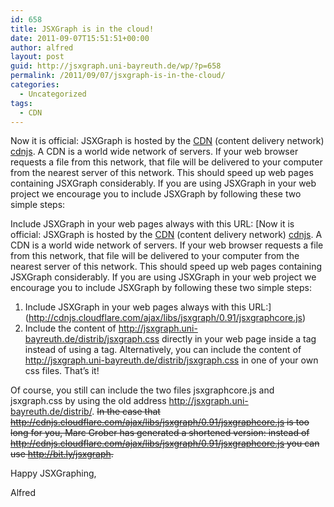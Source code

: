 ```yaml
---
id: 658
title: JSXGraph is in the cloud!
date: 2011-09-07T15:51:51+00:00
author: alfred
layout: post
guid: http://jsxgraph.uni-bayreuth.de/wp/?p=658
permalink: /2011/09/07/jsxgraph-is-in-the-cloud/
categories:
  - Uncategorized
tags:
  - CDN
---
```

Now it is official: JSXGraph is hosted by the [CDN](http://de.wikipedia.org/wiki/Content_Distribution_Network) (content delivery network) [cdnjs](http://www.cdnjs.com/). A CDN is a world wide network of servers. If your web browser requests a file from this network, that file will be delivered to your computer from the nearest server of this network. This should speed up web pages containing JSXGraph considerably. If you are using JSXGraph in your web project we encourage you to include JSXGraph by following these two simple steps:

Include JSXGraph in your web pages always with this URL: [Now it is official: JSXGraph is hosted by the [CDN](http://de.wikipedia.org/wiki/Content_Distribution_Network) (content delivery network) [cdnjs](http://www.cdnjs.com/). A CDN is a world wide network of servers. If your web browser requests a file from this network, that file will be delivered to your computer from the nearest server of this network. This should speed up web pages containing JSXGraph considerably. If you are using JSXGraph in your web project we encourage you to include JSXGraph by following these two simple steps:

  1. Include JSXGraph in your web pages always with this URL:](http://cdnjs.cloudflare.com/ajax/libs/jsxgraph/0.91/jsxgraphcore.js) 
  2. Include the content of <http://jsxgraph.uni-bayreuth.de/distrib/jsxgraph.css> directly in your web page inside a <style type=&#8221;text/css&#8221;>&#8230;</style> tag instead of using a <link> tag. Alternatively, you can include the content of <http://jsxgraph.uni-bayreuth.de/distrib/jsxgraph.css> in one of your own css files. 
That&#8217;s it!
    
Of course, you still can include the two files jsxgraphcore.js and jsxgraph.css by using the old address <http://jsxgraph.uni-bayreuth.de/distrib/>. <del datetime="2011-09-09T08:47:26+00:00">In the case that <a href="http://cdnjs.cloudflare.com/ajax/libs/jsxgraph/0.91/jsxgraphcore.js">http://cdnjs.cloudflare.com/ajax/libs/jsxgraph/0.91/jsxgraphcore.js</a> is too long for you, Marc Grober has generated a shortened version: instead of http://cdnjs.cloudflare.com/ajax/libs/jsxgraph/0.91/jsxgraphcore.js you can use <a href="http://bit.ly/jsxgraph">http://bit.ly/jsxgraph</a>.</del> 
    
Happy JSXGraphing,
  
Alfred